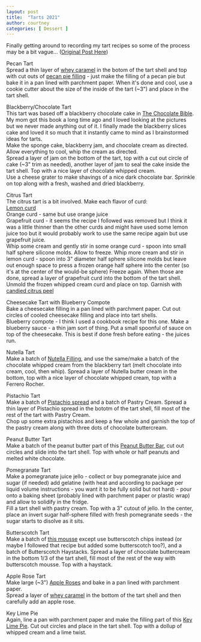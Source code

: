 ```yaml
---
layout: post
title:  "Tarts 2021"
author: courtney
categories: [ Dessert ]
---
```

Finally getting around to recording my tart recipes so some of the process may be a bit vague...
([Original Post Here](../christmas_2021))<br>

Pecan Tart  
Spread a thin layer of [whey caramel](https://food52.com/recipes/70610-whey-caramel) in the botom of the tart shell and top with cut outs of [pecan pie filling](https://www.tasteofhome.com/recipes/maple-pecan-tarts/) - just make the filling of a pecan pie but bake it in a pan lined with parchment paper. When it's done and cool, use a cookie cutter about the size of the inside of the tart (~3") and place in the tart shell.  

Blackberry/Chocolate Tart  
This tart was based off a blackberry chocolate cake in [The Chocolate Bible](https://www.amazon.com/Chocolate-Bible-Christian-Teubner/dp/0670873713/). My mom got this book a long time ago and I loved looking at the pictures but we never made anything out of it. I finally made the blackberry slices cake and loved it so much that it instantly came to mind as I brainstormed ideas for tarts.    
Make the sponge cake, blackberry jam, and chocolate cream as directed. Allow everything to cool, whip the cream as directed.  
Spread a layer of jam on the bottom of the tart, top with a cut out circle of cake (~3" trim as needed), another layer of jam to seal the cake inside the tart shell. Top with a nice layer of chocolate whipped cream.  
Use a cheese grater to make shavings of a nice dark chocolate bar. Sprinkle on top along with a fresh, washed and dried blackberry.  

Citrus Tart  
The citrus tart is a bit involved. Make each flavor of curd:  
[Lemon curd](https://www.preppykitchen.com/lemon-curd/)  
Orange curd - same but use orange juice  
Grapefruit curd - it seems the recipe I followed was removed but I think it was a little thinner than the other curds and might have used some lemon juice too but it would probably work to use the same recipe again but use grapefruit juice.  
Whip some cream and gently stir in some orange curd - spoon into small half sphere silicone molds. Allow to freeze. Whip more cream and stir in lemon curd - spoon into 3" diameter half sphere silicone molds but leave out enough space to press a frozen orange half sphere into the center (so it's at the center of the would-be sphere) Freeze again. When those are done, spread a layer of grapefruit curd into the bottom of the tart shell. Unmold the frozen whipped cream curd and place on top. Garnish with [candied citrus peel](https://www.marthastewart.com/313211/candied-citrus-peels)

Cheesecake Tart with Blueberry Compote  
Bake a cheesecake filling in a pan lined with parchment paper. Cut out circles of cooled cheesecake filling and place into tart shells.  
Blueberry compote - I think I used a cookbook recipe for this one. Make a blueberry sauce - a thin jam sort of thing. Put a small spoonful of sauce on top of the cheesecake. This is best if done fresh before eating - the juices run.  

Nutella Tart  
Make a batch of [Nutella Filling](https://www.preppykitchen.com/chocolate-tart/), and use the same/make a batch of the chocolate whipped cream from the blackberry tart (melt chocolate into cream, cool, then whip). 
Spread a layer of Nutella butter cream in the bottom, top with a nice layer of chocolate whipped cream, top with a Ferrero Rocher.

Pistachio Tart  
Make a batch of [Pistachio spread](https://cake-lab.org/pistachio-spread/) and a batch of Pastry Cream. 
Spread a thin layer of Pistachio spread in the bototm of the tart shell, fill most of the rest of the tart with Pastry Cream.  
Chop up some extra pistachios and keep a few whole and garnish the top of the pastry cream along with three dots of chocolate buttercream.  

Peanut Butter Tart  
Make a batch of the peanut butter part of this [Peanut Butter Bar](https://preppykitchen.com/peanut-butter-bars/), cut out circles and slide into the tart shell. Top with whole or half peanuts and melted white chocolate.

Pomegranate Tart  
Make a pomegranate juice jello - collect or buy pomegranate juice and sugar (if needed) add gelatine (with heat and according to package per liquid volume instructions - you want it to be fully solid but not hard) - pour onto a baking sheet (probably lined with parchment paper or plastic wrap) and allow to solidify in the fridge.  
Fill a tart shell with pastry cream. Top with a 3" cutout of jello. In the center, place an invert sugar half-sphere filled with fresh pomegranate seeds - the sugar starts to disolve as it sits. 

Butterscotch Tart  
Make a batch of [this mousse](https://www.tasteofhome.com/recipes/elegant-white-chocolate-mousse/) except use butterscotch chips instead (or maybe I followed that recipe but added some butterscotch too?), and a batch of Butterscotch Haystacks.
Spread a layer of chocolate buttercream in the bottom 1/3 of the tart shell, fill most of the rest of the way with butterscotch mousse. Top with a haystack.

Apple Rose Tart  
Make large (~3") [Apple Roses](https://www.preppykitchen.com/apple-rose-tart) and bake in a pan lined with parchment paper.   
Spread a layer of [whey caramel](https://food52.com/recipes/70610-whey-caramel) in the bottom of the tart shell and then carefully add an apple rose.

Key Lime Pie  
Again, line a pan with parchment paper and make the filling part of this [Key Lime Pie](https://www.preppykitchen.com/key-lime-pie/). Cut out circles and place in the tart shell. Top with a dollup of whipped cream and a lime twist.


